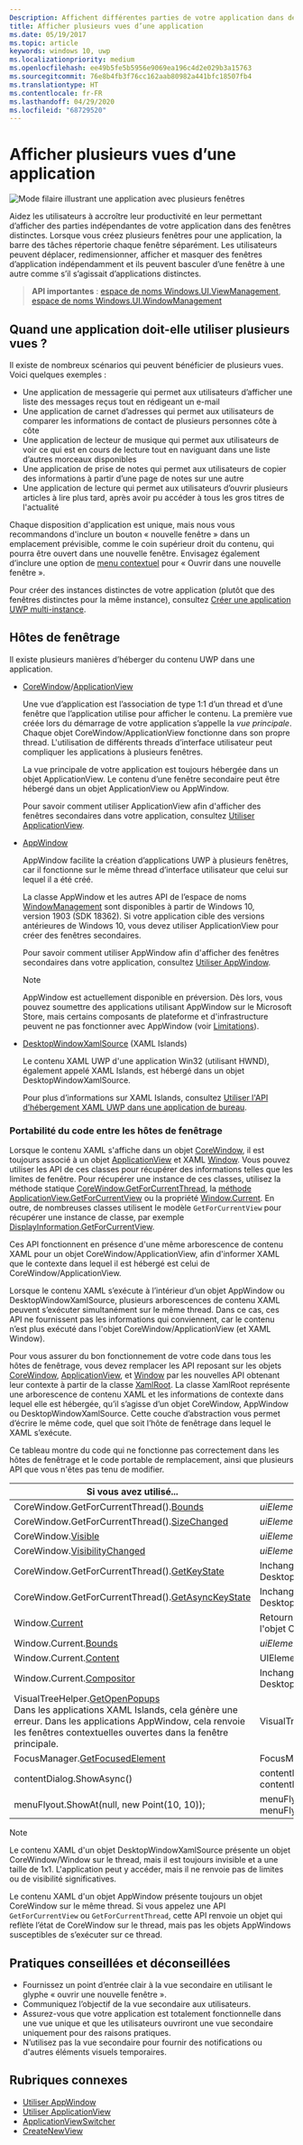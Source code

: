 ```yaml
---
Description: Affichent différentes parties de votre application dans des fenêtres distinctes.
title: Afficher plusieurs vues d’une application
ms.date: 05/19/2017
ms.topic: article
keywords: windows 10, uwp
ms.localizationpriority: medium
ms.openlocfilehash: ee49b5fe5b5956e9069ea196c4d2e029b3a15763
ms.sourcegitcommit: 76e8b4fb3f76cc162aab80982a441bfc18507fb4
ms.translationtype: HT
ms.contentlocale: fr-FR
ms.lasthandoff: 04/29/2020
ms.locfileid: "68729520"
---
```

# <a name="show-multiple-views-for-an-app"></a>Afficher plusieurs vues d’une application

![Mode filaire illustrant une application avec plusieurs fenêtres](images/multi-view.gif)

Aidez les utilisateurs à accroître leur productivité en leur permettant d’afficher des parties indépendantes de votre application dans des fenêtres distinctes. Lorsque vous créez plusieurs fenêtres pour une application, la barre des tâches répertorie chaque fenêtre séparément. Les utilisateurs peuvent déplacer, redimensionner, afficher et masquer des fenêtres d’application indépendamment et ils peuvent basculer d’une fenêtre à une autre comme s’il s’agissait d’applications distinctes.

> **API importantes** : [espace de noms Windows.UI.ViewManagement](/uwp/api/windows.ui.viewmanagement), [espace de noms Windows.UI.WindowManagement](/uwp/api/windows.ui.windowmanagement)

## <a name="when-should-an-app-use-multiple-views"></a>Quand une application doit-elle utiliser plusieurs vues ?

Il existe de nombreux scénarios qui peuvent bénéficier de plusieurs vues. Voici quelques exemples :

- Une application de messagerie qui permet aux utilisateurs d’afficher une liste des messages reçus tout en rédigeant un e-mail
- Une application de carnet d’adresses qui permet aux utilisateurs de comparer les informations de contact de plusieurs personnes côte à côte
- Une application de lecteur de musique qui permet aux utilisateurs de voir ce qui est en cours de lecture tout en naviguant dans une liste d’autres morceaux disponibles
- Une application de prise de notes qui permet aux utilisateurs de copier des informations à partir d’une page de notes sur une autre
- Une application de lecture qui permet aux utilisateurs d’ouvrir plusieurs articles à lire plus tard, après avoir pu accéder à tous les gros titres de l'actualité

Chaque disposition d'application est unique, mais nous vous recommandons d'inclure un bouton « nouvelle fenêtre » dans un emplacement prévisible, comme le coin supérieur droit du contenu, qui pourra être ouvert dans une nouvelle fenêtre. Envisagez également d’inclure une option de [menu contextuel](../controls-and-patterns/menus.md) pour « Ouvrir dans une nouvelle fenêtre ».

Pour créer des instances distinctes de votre application (plutôt que des fenêtres distinctes pour la même instance), consultez [Créer une application UWP multi-instance](../../launch-resume/multi-instance-uwp.md).

## <a name="windowing-hosts"></a>Hôtes de fenêtrage

Il existe plusieurs manières d’héberger du contenu UWP dans une application.

- [CoreWindow](/uwp/api/windows.ui.core.corewindow)/[ApplicationView](/uwp/api/windows.ui.viewmanagement.applicationview)

     Une vue d’application est l’association de type 1:1 d’un thread et d’une fenêtre que l’application utilise pour afficher le contenu. La première vue créée lors du démarrage de votre application s’appelle la *vue principale*. Chaque objet CoreWindow/ApplicationView fonctionne dans son propre thread. L'utilisation de différents threads d’interface utilisateur peut compliquer les applications à plusieurs fenêtres.

    La vue principale de votre application est toujours hébergée dans un objet ApplicationView. Le contenu d’une fenêtre secondaire peut être hébergé dans un objet ApplicationView ou AppWindow.

    Pour savoir comment utiliser ApplicationView afin d'afficher des fenêtres secondaires dans votre application, consultez [Utiliser ApplicationView](application-view.md).
- [AppWindow](/uwp/api/windows.ui.windowmanagement.appwindow)

    AppWindow facilite la création d’applications UWP à plusieurs fenêtres, car il fonctionne sur le même thread d’interface utilisateur que celui sur lequel il a été créé.

    La classe AppWindow et les autres API de l’espace de noms [WindowManagement](/uwp/api/windows.ui.windowmanagement) sont disponibles à partir de Windows 10, version 1903 (SDK 18362). Si votre application cible des versions antérieures de Windows 10, vous devez utiliser ApplicationView pour créer des fenêtres secondaires.

    Pour savoir comment utiliser AppWindow afin d'afficher des fenêtres secondaires dans votre application, consultez [Utiliser AppWindow](app-window.md).

    > [!NOTE]
    > AppWindow est actuellement disponible en préversion. Dès lors, vous pouvez soumettre des applications utilisant AppWindow sur le Microsoft Store, mais certains composants de plateforme et d'infrastructure peuvent ne pas fonctionner avec AppWindow (voir [Limitations](/uwp/api/windows.ui.windowmanagement.appwindow#limitations)).
- [DesktopWindowXamlSource](/uwp/api/windows.ui.xaml.hosting.desktopwindowxamlsource) (XAML Islands)

     Le contenu XAML UWP d'une application Win32 (utilisant HWND), également appelé XAML Islands, est hébergé dans un objet DesktopWindowXamlSource.

    Pour plus d’informations sur XAML Islands, consultez [Utiliser l'API d’hébergement XAML UWP dans une application de bureau](/windows/apps/desktop/modernize/using-the-xaml-hosting-api).

### <a name="make-code-portable-across-windowing-hosts"></a>Portabilité du code entre les hôtes de fenêtrage

Lorsque le contenu XAML s'affiche dans un objet [CoreWindow](/uwp/api/windows.ui.core.corewindow), il est toujours associé à un objet [ApplicationView](/uwp/api/windows.ui.viewmanagement.applicationview) et XAML [Window](/uwp/api/windows.ui.xaml.window). Vous pouvez utiliser les API de ces classes pour récupérer des informations telles que les limites de fenêtre. Pour récupérer une instance de ces classes, utilisez la méthode statique [CoreWindow.GetForCurrentThread](/uwp/api/windows.ui.core.corewindow.getforcurrentthread), la [méthode ApplicationView.GetForCurrentView](/uwp/api/windows.ui.viewmanagement.applicationview.getforcurrentview) ou la propriété [Window.Current](/uwp/api/windows.ui.xaml.window.current). En outre, de nombreuses classes utilisent le modèle `GetForCurrentView` pour récupérer une instance de classe, par exemple [DisplayInformation.GetForCurrentView](/uwp/api/windows.graphics.display.displayinformation.getforcurrentview).

Ces API fonctionnent en présence d'une même arborescence de contenu XAML pour un objet CoreWindow/ApplicationView, afin d'informer XAML que le contexte dans lequel il est hébergé est celui de CoreWindow/ApplicationView.

Lorsque le contenu XAML s’exécute à l’intérieur d’un objet AppWindow ou DesktopWindowXamlSource, plusieurs arborescences de contenu XAML peuvent s’exécuter simultanément sur le même thread. Dans ce cas, ces API ne fournissent pas les informations qui conviennent, car le contenu n’est plus exécuté dans l'objet CoreWindow/ApplicationView (et XAML Window).

Pour vous assurer du bon fonctionnement de votre code dans tous les hôtes de fenêtrage, vous devez remplacer les API reposant sur les objets [CoreWindow](/uwp/api/windows.ui.core.corewindow), [ApplicationView](/uwp/api/windows.ui.viewmanagement.applicationview), et [Window](/uwp/api/windows.ui.xaml.window) par les nouvelles API obtenant leur contexte à partir de la classe [XamlRoot](/uwp/api/windows.ui.xaml.xamlroot).
La classe XamlRoot représente une arborescence de contenu XAML et les informations de contexte dans lequel elle est hébergée, qu’il s’agisse d’un objet CoreWindow, AppWindow ou DesktopWindowXamlSource. Cette couche d’abstraction vous permet d’écrire le même code, quel que soit l’hôte de fenêtrage dans lequel le XAML s’exécute.

Ce tableau montre du code qui ne fonctionne pas correctement dans les hôtes de fenêtrage et le code portable de remplacement, ainsi que plusieurs API que vous n'êtes pas tenu de modifier.

| Si vous avez utilisé... | Remplacez par... |
| - | - |
| CoreWindow.GetForCurrentThread().[Bounds](/uwp/api/windows.ui.core.corewindow.bounds) | _uiElement_.XamlRoot.[Size](/uwp/api/windows.ui.xaml.xamlroot.size) |
| CoreWindow.GetForCurrentThread().[SizeChanged](/uwp/api/windows.ui.core.corewindow.sizechanged) | _uiElement_.XamlRoot.[Changed](/uwp/api/windows.ui.xaml.xamlroot.changed) |
| CoreWindow.[Visible](/uwp/api/windows.ui.core.corewindow.visible) | _uiElement_.XamlRoot.[IsHostVisible](/uwp/api/windows.ui.xaml.xamlroot.ishostvisible) |
| CoreWindow.[VisibilityChanged](/uwp/api/windows.ui.core.corewindow.visibilitychanged) | _uiElement_.XamlRoot.[Changed](/uwp/api/windows.ui.xaml.xamlroot.changed) |
| CoreWindow.GetForCurrentThread().[GetKeyState](/uwp/api/windows.ui.core.corewindow.getkeystate) | Inchangé. Pris en charge dans AppWindow et DesktopWindowXamlSource. |
| CoreWindow.GetForCurrentThread().[GetAsyncKeyState](/uwp/api/windows.ui.core.corewindow.getasynckeystate) | Inchangé. Pris en charge dans AppWindow et DesktopWindowXamlSource. |
| Window.[Current](/uwp/api/windows.ui.xaml.window.current) | Retourne l’objet XAML Window principal qui est étroitement lié à l'objet CoreWindow actuel. Consultez la remarque en fin de tableau. |
| Window.Current.[Bounds](/uwp/api/windows.ui.xaml.window.bounds) | _uiElement_.XamlRoot.[Size](/uwp/api/windows.ui.xaml.xamlroot.size) |
| Window.Current.[Content](/uwp/api/windows.ui.xaml.window.content) | UIElement root =  _uiElement_.XamlRoot.[Content](/uwp/api/windows.ui.xaml.xamlroot.content) |
| Window.Current.[Compositor](/uwp/api/windows.ui.xaml.window.compositor) | Inchangé. Pris en charge dans AppWindow et DesktopWindowXamlSource. |
| VisualTreeHelper.[GetOpenPopups](/uwp/api/windows.ui.xaml.media.visualtreehelper.getopenpopups)<br/>Dans les applications XAML Islands, cela génère une erreur. Dans les applications AppWindow, cela renvoie les fenêtres contextuelles ouvertes dans la fenêtre principale. | VisualTreeHelper.[GetOpenPopupsForXamlRoot](/uwp/api/windows.ui.xaml.media.visualtreehelper.getopenpopupsforxamlroot)(_uiElement_.XamlRoot) |
| FocusManager.[GetFocusedElement](/uwp/api/windows.ui.xaml.input.focusmanager.getfocusedelement) | FocusManager.[GetFocusedElement](/uwp/api/windows.ui.xaml.input.focusmanager.getfocusedelement#Windows_UI_Xaml_Input_FocusManager_GetFocusedElement_Windows_UI_Xaml_XamlRoot_)(_uiElement_.XamlRoot) |
| contentDialog.ShowAsync() | contentDialog.[XamlRoot](/uwp/api/windows.ui.xaml.uielement.xamlroot) = _uiElement_.XamlRoot;<br/>contentDialog.ShowAsync(); |
| menuFlyout.ShowAt(null, new Point(10, 10)); | menuFlyout.[XamlRoot](/uwp/api/windows.ui.xaml.controls.primitives.flyoutbase.xamlroot) = _uiElement_.XamlRoot;<br/>menuFlyout.ShowAt(null, new Point(10, 10)); |

> [!NOTE]
> Le contenu XAML d'un objet DesktopWindowXamlSource présente un objet CoreWindow/Window sur le thread, mais il est toujours invisible et a une taille de 1x1. L'application peut y accéder, mais il ne renvoie pas de limites ou de visibilité significatives.
>
>Le contenu XAML d'un objet AppWindow présente toujours un objet CoreWindow sur le même thread. Si vous appelez une API `GetForCurrentView` ou `GetForCurrentThread`, cette API renvoie un objet qui reflète l’état de CoreWindow sur le thread, mais pas les objets AppWindows susceptibles de s’exécuter sur ce thread.


## <a name="dos-and-donts"></a>Pratiques conseillées et déconseillées

- Fournissez un point d’entrée clair à la vue secondaire en utilisant le glyphe « ouvrir une nouvelle fenêtre ».
- Communiquez l’objectif de la vue secondaire aux utilisateurs.
- Assurez-vous que votre application est totalement fonctionnelle dans une vue unique et que les utilisateurs ouvriront une vue secondaire uniquement pour des raisons pratiques.
- N’utilisez pas la vue secondaire pour fournir des notifications ou d'autres éléments visuels temporaires.

## <a name="related-topics"></a>Rubriques connexes

- [Utiliser AppWindow](app-window.md)
- [Utiliser ApplicationView](application-view.md)
- [ApplicationViewSwitcher](https://docs.microsoft.com/uwp/api/Windows.UI.ViewManagement.ApplicationViewSwitcher)
- [CreateNewView](https://docs.microsoft.com/uwp/api/windows.applicationmodel.core.coreapplication.createnewview)
